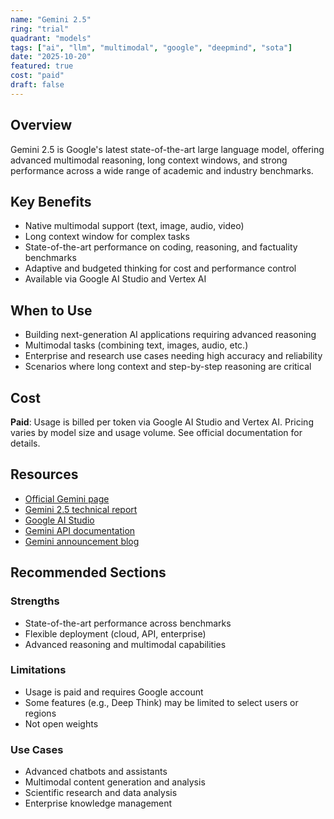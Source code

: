 ```yaml
---
name: "Gemini 2.5"
ring: "trial"
quadrant: "models"
tags: ["ai", "llm", "multimodal", "google", "deepmind", "sota"]
date: "2025-10-20"
featured: true
cost: "paid"
draft: false
---
```


## Overview
Gemini 2.5 is Google's latest state-of-the-art large language model, offering advanced multimodal reasoning, long context windows, and strong performance across a wide range of academic and industry benchmarks.

## Key Benefits
- Native multimodal support (text, image, audio, video)
- Long context window for complex tasks
- State-of-the-art performance on coding, reasoning, and factuality benchmarks
- Adaptive and budgeted thinking for cost and performance control
- Available via Google AI Studio and Vertex AI

## When to Use
- Building next-generation AI applications requiring advanced reasoning
- Multimodal tasks (combining text, images, audio, etc.)
- Enterprise and research use cases needing high accuracy and reliability
- Scenarios where long context and step-by-step reasoning are critical

## Cost
**Paid**: Usage is billed per token via Google AI Studio and Vertex AI. Pricing varies by model size and usage volume. See official documentation for details.

## Resources
- [Official Gemini page](https://deepmind.google/technologies/gemini/)
- [Gemini 2.5 technical report](https://storage.googleapis.com/deepmind-media/gemini/gemini_v2_5_report.pdf)
- [Google AI Studio](https://aistudio.google.com/)
- [Gemini API documentation](https://ai.google.dev/gemini-api/docs)
- [Gemini announcement blog](https://blog.google/technology/ai/google-gemini-ai/)

## Recommended Sections
### Strengths
- State-of-the-art performance across benchmarks
- Flexible deployment (cloud, API, enterprise)
- Advanced reasoning and multimodal capabilities

### Limitations
- Usage is paid and requires Google account
- Some features (e.g., Deep Think) may be limited to select users or regions
- Not open weights

### Use Cases
- Advanced chatbots and assistants
- Multimodal content generation and analysis
- Scientific research and data analysis
- Enterprise knowledge management
